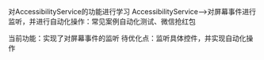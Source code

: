 对AccessibilityService的功能进行学习
AccessibilityService——>对屏幕事件进行监听，并进行自动化操作：常见案例自动化测试、微信抢红包

当前功能：实现了对屏幕事件的监听
待优化点：监听具体控件，并实现自动化操作
